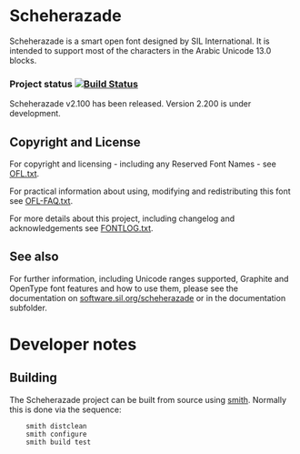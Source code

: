 # Scheherazade

Scheherazade is a smart open font designed by SIL International. It is intended to support most of the characters in the Arabic Unicode 13.0 blocks.

### Project status [![Build Status](http://build.palaso.org/app/rest/builds/buildType:Fonts_Scheherazade/statusIcon)](http://build.palaso.org/viewType.html?buildTypeId=Fonts_Scheherazade&guest=1)

Scheherazade v2.100 has been released. Version 2.200 is under development.

## Copyright and License
For copyright and licensing - including any Reserved Font Names - see [OFL.txt](OFL.txt).

For practical information about using, modifying and redistributing this font see [OFL-FAQ.txt](OFL-FAQ.txt).

For more details about this project, including changelog and acknowledgements see [FONTLOG.txt](FONTLOG.txt).

## See also
For further information, including Unicode ranges supported, Graphite and OpenType font features
and how to use them, please see the documentation on [software.sil.org/scheherazade](http://software.sil.org/scheherazade/)
or in the documentation subfolder.

# Developer notes

## Building

The Scheherazade project can be built from source using [smith](https://github.com/silnrsi/smith). 
Normally this is done via the sequence:
```
    smith distclean
    smith configure
    smith build test
```
